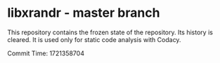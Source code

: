 # libxrandr - master branch

This repository contains the frozen state of the repository.
Its history is cleared. It is used only for static code
analysis with Codacy.

Commit Time: 1721358704